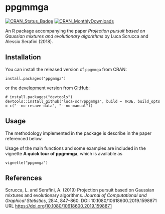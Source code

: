 # ppgmmga

[![CRAN\_Status\_Badge](http://www.r-pkg.org/badges/version/ppgmmga)](https://cran.r-project.org/package=ppgmmga)
[![CRAN\_MonthlyDownloads](http://cranlogs.r-pkg.org/badges/ppgmmga)](https://cran.r-project.org/package=ppgmmga)


An R package accompanying the paper *Projection pursuit based on Gaussian mixtures and evolutionary algorithms* by Luca Scrucca and Alessio Serafini (2018).

## Installation

You can install the released version of `ppgmmga` from CRAN:

```{r}
install.packages("ppgmmga")
```

or the development version from GitHub:

```{r}
# install.packages("devtools")
devtools::install_github("luca-scr/ppgmmga", build = TRUE, build_opts = c("--no-resave-data", "--no-manual"))
```

## Usage

The methodology implemented in the package is describe in the paper referenced below.

Usage of the main functions and some examples are included in the vignette **A quick tour of ppgmmga**, which is available as

```{r}
vignette("ppgmmga")
```


## References

Scrucca, L. and Serafini, A. (2019) Projection pursuit based on Gaussian mixtures and evolutionary algorithms. *Journal of Computational and Graphical Statistics*, 28:4, 847–860. DOI: 10.1080/10618600.2019.1598871 
URL https://doi.org/10.1080/10618600.2019.1598871
